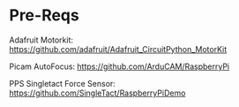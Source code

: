 # Pre-Reqs
 
Adafruit Motorkit:
https://github.com/adafruit/Adafruit_CircuitPython_MotorKit

Picam AutoFocus:
https://github.com/ArduCAM/RaspberryPi

PPS Singletact Force Sensor:
https://github.com/SingleTact/RaspberryPiDemo
